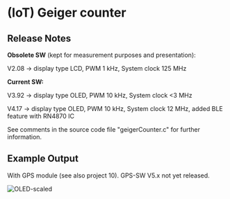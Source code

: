 # (IoT) Geiger counter

## Release Notes 

**Obsolete SW** (kept for measurement purposes and presentation):

V2.08 -> display type LCD, PWM 1 kHz, System clock 125 MHz

**Current SW:**

V3.92 -> display type OLED, PWM 10 kHz, System clock <3 MHz

V4.17 -> display type OLED, PWM 10 kHz, System clock 12 MHz, added BLE feature with RN4870 IC

See comments in the source code file "geigerCounter.c" for further information.

## Example Output

With GPS module (see also project 10). GPS-SW V5.x not yet released. 

![OLED-scaled](https://github.com/Florian-Wilhelm/Raspberry-Pi/assets/77980708/4041ded5-5f8f-4de6-808a-c2b74051ebaa)

